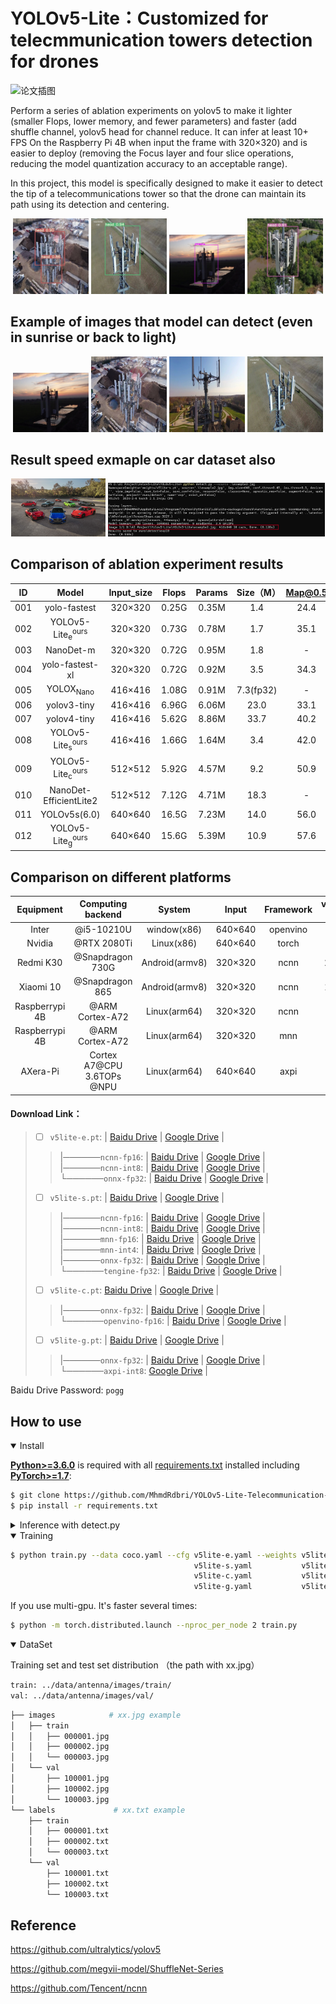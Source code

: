 # YOLOv5-Lite：Customized for telecmmunication towers detection for drones  

![论文插图](https://user-images.githubusercontent.com/82716366/167448925-a431d3a4-ad5d-491d-be95-c90701122a54.png)

Perform a series of ablation experiments on yolov5 to make it lighter (smaller Flops, lower memory, and fewer parameters) and faster (add shuffle channel, yolov5 head for channel reduce. It can infer at least 10+ FPS On the Raspberry Pi 4B when input the frame with 320×320) and is easier to deploy (removing the Focus layer and four slice operations, reducing the model quantization accuracy to an acceptable range).</br>

In this project, this model is specifically designed to make it easier to detect the tip of a telecommunications tower so that the drone can maintain its path using its detection and centering.</br>
<p align="center">
  <img src="https://github.com/MhmdRdbri/YOLOv5-Lite-Telecommunication-Detection/blob/main/res1.jpg" width="24%" />
  <img src="https://github.com/MhmdRdbri/YOLOv5-Lite-Telecommunication-Detection/blob/main/res2.jpg" width="24%" />
  <img src="https://github.com/MhmdRdbri/YOLOv5-Lite-Telecommunication-Detection/blob/main/res3.png" width="24%" />
  <img src="https://github.com/MhmdRdbri/YOLOv5-Lite-Telecommunication-Detection/blob/main/res4.jpg" width="24%" />
</p>


## Example of images that model can detect (even in sunrise or back to light)

<p align="center">
  <img src="https://github.com/MhmdRdbri/YOLOv5-Lite-Telecommunication-Detection/blob/main/test6.png" width="24%" />
  <img src="https://github.com/MhmdRdbri/YOLOv5-Lite-Telecommunication-Detection/blob/main/test4.jpg" width="24%" />
  <img src="https://github.com/MhmdRdbri/YOLOv5-Lite-Telecommunication-Detection/blob/main/test3.jpg" width="24%" />
  <img src="https://github.com/MhmdRdbri/YOLOv5-Lite-Telecommunication-Detection/blob/main/test2.jpg" width="24%" />
</p>

## Result speed exmaple on car dataset also
<p align="center">
  <img src="https://github.com/MhmdRdbri/YOLOv5-Lite-Telecommunication-Detection/blob/main/example2.jpg" width="30%" height="50%" />
  <img src="https://github.com/MhmdRdbri/YOLOv5-Lite-Telecommunication-Detection/blob/main/Result.png" width="69%" height="50%" />
</p>

## Comparison of ablation experiment results

  ID|Model | Input_size|Flops| Params | Size（M） |Map@0.5|Map@.5:0.95
 :-----:|:-----:|:-----:|:----------:|:----:|:----:|:----:|:----:|
001| yolo-fastest| 320×320|0.25G|0.35M|1.4| 24.4| -
002| YOLOv5-Lite<sub>e</sub><sup>ours</sup>|320×320|0.73G|0.78M|1.7| 35.1|-|
003| NanoDet-m| 320×320| 0.72G|0.95M|1.8|- |20.6
004| yolo-fastest-xl| 320×320|0.72G|0.92M|3.5| 34.3| -
005| YOLOX<sub>Nano</sub>|416×416|1.08G|0.91M|7.3(fp32)| -|25.8|
006| yolov3-tiny| 416×416| 6.96G|6.06M|23.0| 33.1|16.6
007| yolov4-tiny| 416×416| 5.62G|8.86M| 33.7|40.2|21.7
008| YOLOv5-Lite<sub>s</sub><sup>ours</sup>| 416×416|1.66G |1.64M|3.4| 42.0|25.2
009| YOLOv5-Lite<sub>c</sub><sup>ours</sup>| 512×512|5.92G |4.57M|9.2| 50.9|32.5| 
010| NanoDet-EfficientLite2| 512×512| 7.12G|4.71M|18.3|- |32.6
011| YOLOv5s(6.0)| 640×640| 16.5G|7.23M|14.0| 56.0|37.2
012| YOLOv5-Lite<sub>g</sub><sup>ours</sup>| 640×640|15.6G |5.39M|10.9| 57.6|39.1| 


## Comparison on different platforms

Equipment|Computing backend|System|Input|Framework|v5lite-e|v5lite-s|v5lite-c|v5lite-g|YOLOv5s
:---:|:---:|:---:|:---:|:---:|:---:|:---:|:---:|:---:|:---:
Inter|@i5-10210U|window(x86)|640×640|openvino|-|-|46ms|-|131ms
Nvidia|@RTX 2080Ti|Linux(x86)|640×640|torch|-|-|-|15ms|14ms
Redmi K30|@Snapdragon 730G|Android(armv8)|320×320|ncnn|27ms|38ms|-|-|163ms
Xiaomi 10|@Snapdragon 865|Android(armv8)|320×320|ncnn|10ms|14ms|-|-|163ms
Raspberrypi 4B|@ARM Cortex-A72|Linux(arm64)|320×320|ncnn|-|84ms|-|-|371ms
Raspberrypi 4B|@ARM Cortex-A72|Linux(arm64)|320×320|mnn|-|71ms|-|-|356ms
AXera-Pi|Cortex A7@CPU<br />3.6TOPs @NPU|Linux(arm64)|640×640|axpi|-|-|-|22ms|22ms

#### Download Link：

> - [ ] `v5lite-e.pt`:   | [Baidu Drive](https://pan.baidu.com/s/1bjXo7KIFkOnB3pxixHeMPQ)  | [Google Drive](https://drive.google.com/file/d/1_DvT_qjznuE-ev_pDdGKwRV3MjZ3Zos8/view?usp=sharing) |<br> 
>> |──────`ncnn-fp16`:   | [Baidu Drive](https://pan.baidu.com/s/1_QvWvkhHB7kdcRZ6k4at1g)  | [Google Drive](https://drive.google.com/drive/folders/1w4mThJmqjhT1deIXMQAQ5xjWI3JNyzUl?usp=sharing) |<br> 
>> |──────`ncnn-int8`: | [Baidu Drive](https://pan.baidu.com/s/1JO8qbbVx6zJ-6aq5EgM6PA) | [Google Drive](https://drive.google.com/drive/folders/1YNtNVWlRqN8Dwc_9AtRkN0LFkDeJ92gN?usp=sharing) |<br> 
>> └──────`onnx-fp32`: | [Baidu Drive](https://pan.baidu.com/s/1gwLqiPLTDjlSqWJ7AnEB1A) | [Google Drive](https://drive.google.com/file/d/15_z6VlbWuonsHak-7bdtw-QOcvOaMddB/view?usp=sharing) |<br> 
> - [ ] `v5lite-s.pt`:   | [Baidu Drive](https://pan.baidu.com/s/1j0n0K1kqfv1Ouwa2QSnzCQ)  | [Google Drive](https://drive.google.com/file/d/1ccLTmGB5AkKPjDOyxF3tW7JxGWemph9f/view?usp=sharing) |<br> 
>> |──────`ncnn-fp16`:   | [Baidu Drive](https://pan.baidu.com/s/1kWtwx1C0OTTxbwqJyIyXWg)  | [Google Drive](https://drive.google.com/drive/folders/1w4mThJmqjhT1deIXMQAQ5xjWI3JNyzUl?usp=sharing) |<br> 
>> |──────`ncnn-int8`: | [Baidu Drive](https://pan.baidu.com/s/1QX6-oNynrW-f3i0P0Hqe4w) | [Google Drive](https://drive.google.com/drive/folders/1YNtNVWlRqN8Dwc_9AtRkN0LFkDeJ92gN?usp=sharing) |<br> 
>> |──────`mnn-fp16`: | [Baidu Drive](https://pan.baidu.com/s/12lOtPTl4xujWm5BbFJh3zA) | [Google Drive](https://drive.google.com/drive/folders/1PpFoZ4b8mVs1GmMxgf0WUtXUWaGK_JZe?usp=sharing) |<br> 
>> |──────`mnn-int4`: | [Baidu Drive](https://pan.baidu.com/s/11fbjFi18xkq4ltAKUKDOCA) | [Google Drive](https://drive.google.com/drive/folders/1mSU8g94c77KKsHC-07p5V3tJOZYPQ-g6?usp=sharing) |<br> 
>> |──────`onnx-fp32`: | [Baidu Drive](https://pan.baidu.com/s/1gwLqiPLTDjlSqWJ7AnEB1A) | [Google Drive](https://drive.google.com/file/d/123feVchyuqCRZV038I1Gn1gpJEVK4GFh/view?usp=sharing) |<br> 
>> └──────`tengine-fp32`: | [Baidu Drive](https://pan.baidu.com/s/123r630O8Fco7X59wFU1crA) | [Google Drive](https://drive.google.com/drive/folders/1VWmI2BC9MjH7BsrOz4VlSDVnZMXaxGOE?usp=sharing) |<br>                
> - [ ] `v5lite-c.pt`: [Baidu Drive](https://pan.baidu.com/s/1obs6uRB79m8e3uASVR6P1A) | [Google Drive](https://drive.google.com/file/d/1lHYRQKjqKCRXghUjwWkUB0HQ8ccKH6qa/view?usp=sharing) |<br> 
>> |──────`onnx-fp32`: | [Baidu Drive](https://pan.baidu.com/s/1gwLqiPLTDjlSqWJ7AnEB1A) | [Google Drive](https://drive.google.com/file/d/1VJBfZPikTce5vUatC2ZsAWQlmMdcArs2/view?usp=sharing) |<br> 
>> └──────`openvino-fp16`: | [Baidu Drive](https://pan.baidu.com/s/18p8HAyGJdmo2hham250b4A) | [Google Drive](https://drive.google.com/drive/folders/1s4KPSC4B0shG0INmQ6kZuPLnlUKAATyv?usp=sharing) |<br> 
> - [ ] `v5lite-g.pt`: | [Baidu Drive](https://pan.baidu.com/s/14zdTiTMI_9yTBgKGbv9pQw) | [Google Drive](https://drive.google.com/file/d/1oftzqOREGqDCerf7DtD5BZp9YWELlkMe/view?usp=sharing) |<br> 
>> |──────`onnx-fp32`: | [Baidu Drive](https://pan.baidu.com/s/1gwLqiPLTDjlSqWJ7AnEB1A) | [Google Drive](https://drive.google.com/file/d/1bJByk9eoS6pv8Z3N4bcLRCV3i7uk24aU/view?usp=sharing) |<br> 
>> └──────`axpi-int8`: [Google Drive](https://github.com/AXERA-TECH/ax-models/blob/main/ax620/v5Lite-g-sim-640.joint) |<br> 



Baidu Drive Password: `pogg`



## <div>How to use</div>

<details open>
<summary>Install</summary>

[**Python>=3.6.0**](https://www.python.org/) is required with all
[requirements.txt](https://github.com/MhmdRdbri/YOLOv5-Lite-Telecommunication-Detection/blob/main/requirements.txt) installed including
[**PyTorch>=1.7**](https://pytorch.org/get-started/locally/):
<!-- $ sudo apt update && apt install -y libgl1-mesa-glx libsm6 libxext6 libxrender-dev -->

```bash
$ git clone https://github.com/MhmdRdbri/YOLOv5-Lite-Telecommunication-Detection
$ pip install -r requirements.txt
```

</details>

<details>
<summary>Inference with detect.py</summary>

`detect.py` runs inference on a variety of sources, downloading models automatically from
the latest YOLOv5-Lite release and saving results to `runs/detect`.

```bash
$ python detect.py --source 0  # webcam
                            file.jpg  # image 
                            file.mp4  # video
                            path/  # directory
                            path/*.jpg  # glob
                            'https://youtu.be/NUsoVlDFqZg'  # YouTube
                            'rtsp://example.com/media.mp4'  # RTSP, RTMP, HTTP stream
```

</details>

<details open>
<summary>Training</summary>

```bash
$ python train.py --data coco.yaml --cfg v5lite-e.yaml --weights v5lite-e.pt --batch-size 128
                                         v5lite-s.yaml           v5lite-s.pt              128
                                         v5lite-c.yaml           v5lite-c.pt               96
                                         v5lite-g.yaml           v5lite-g.pt               64
```

 If you use multi-gpu. It's faster several times:
  
 ```bash
$ python -m torch.distributed.launch --nproc_per_node 2 train.py
```
  
</details>  

</details>

<details open>
<summary>DataSet</summary>

Training set and test set distribution （the path with xx.jpg）
  
 ```bash
train: ../data/antenna/images/train/
val: ../data/antenna/images/val/
```
```bash
├── images            # xx.jpg example
│   ├── train        
│   │   ├── 000001.jpg
│   │   ├── 000002.jpg
│   │   └── 000003.jpg
│   └── val         
│       ├── 100001.jpg
│       ├── 100002.jpg
│       └── 100003.jpg
└── labels             # xx.txt example      
    ├── train       
    │   ├── 000001.txt
    │   ├── 000002.txt
    │   └── 000003.txt
    └── val         
        ├── 100001.txt
        ├── 100002.txt
        └── 100003.txt
```
  
</details> 

## Reference

https://github.com/ultralytics/yolov5

https://github.com/megvii-model/ShuffleNet-Series

https://github.com/Tencent/ncnn
